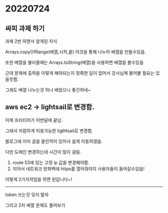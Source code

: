 # 20220724

## 싸피 과제 하기
과제 2번 하면서 알게된 지식

Arrays.copyOfRange(배열,시작,끝) 이것을 통해 나누어 배열을 만들수있음.

또한 배열을 불러올때는 Arrays.toString(배열)을 사용하면 배열을 볼수있음

근데 문제에 출력을 이렇게 해야되는지 정확한 답이 없어서 강사님께 물어볼 필요는 있을듯함.

그래도 배열 나누는것 하나 배웠으니 좋긴하네~

## aws ec2 -> lightsail로 변경함.
이제 프리티어가 이번달에 끝남.

그래서 저럼하게 이용가능한 ligthtsail로 변경함.

블로그에 이미 글을 올린적이 있어서 쉽게 이동하였음.

다만 도메인 변경하는데 시간이 많이 걸림. 

1. route 53에 있는 고정 ip 값을 변경해야함.
2. 이어서 네트워크 방화벽에 https를 열어줘야지 사용자들이 들어갈수있음!

이렇게 2가지작업을 하면 된답니다~!


---
token 쓰는것 잊지 말자

그리고 2차 배열 문제도 풀어보기